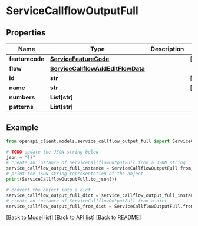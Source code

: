 # ServiceCallflowOutputFull


## Properties

Name | Type | Description | Notes
------------ | ------------- | ------------- | -------------
**featurecode** | [**ServiceFeatureCode**](ServiceFeatureCode.md) |  | [optional] 
**flow** | [**ServiceCallflowAddEditFlowData**](ServiceCallflowAddEditFlowData.md) |  | 
**id** | **str** |  | [optional] 
**name** | **str** |  | [optional] 
**numbers** | **List[str]** |  | 
**patterns** | **List[str]** |  | 

## Example

```python
from openapi_client.models.service_callflow_output_full import ServiceCallflowOutputFull

# TODO update the JSON string below
json = "{}"
# create an instance of ServiceCallflowOutputFull from a JSON string
service_callflow_output_full_instance = ServiceCallflowOutputFull.from_json(json)
# print the JSON string representation of the object
print(ServiceCallflowOutputFull.to_json())

# convert the object into a dict
service_callflow_output_full_dict = service_callflow_output_full_instance.to_dict()
# create an instance of ServiceCallflowOutputFull from a dict
service_callflow_output_full_from_dict = ServiceCallflowOutputFull.from_dict(service_callflow_output_full_dict)
```
[[Back to Model list]](../README.md#documentation-for-models) [[Back to API list]](../README.md#documentation-for-api-endpoints) [[Back to README]](../README.md)


